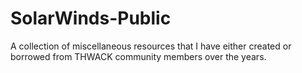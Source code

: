 # SolarWinds-Public
A collection of miscellaneous resources that I have either created or borrowed from THWACK community members over the years. 

